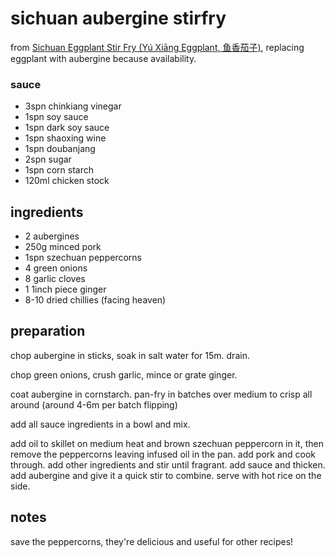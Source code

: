# sichuan aubergine stirfry

from [Sichuan Eggplant Stir Fry (Yú Xiāng Eggplant, 鱼香茄子)](https://omnivorescookbook.com/sichuan-eggplant/), replacing eggplant with aubergine because availability.

### sauce

- 3spn chinkiang vinegar
- 1spn soy sauce
- 1spn dark soy sauce
- 1spn shaoxing wine
- 1spn doubanjang
- 2spn sugar
- 1spn corn starch
- 120ml chicken stock

## ingredients

- 2 aubergines
- 250g minced pork
- 1spn szechuan peppercorns
- 4 green onions
- 8 garlic cloves
- 1 1inch piece ginger
- 8-10 dried chillies (facing heaven)

## preparation

chop aubergine in sticks, soak in salt water for 15m. drain.

chop green onions, crush garlic, mince or grate ginger.

coat aubergine in cornstarch. pan-fry in batches over medium to crisp all around (around 4-6m per batch flipping)

add all sauce ingredients in a bowl and mix.

add oil to skillet on medium heat and brown szechuan peppercorn in it, then remove the peppercorns leaving infused oil in the pan. add pork and cook through. add other ingredients and stir until fragrant. add sauce and thicken. add aubergine and give it a quick stir to combine. serve with hot rice on the side.

## notes

save the peppercorns, they're delicious and useful for other recipes!
